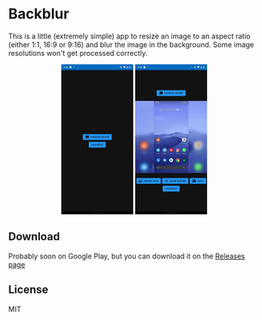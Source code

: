 # Backblur

This is a little (extremely simple) app to resize an image to an aspect ratio (either 1:1, 16:9 or 9:16) and blur the image in the background. Some image resolutions won't get processed correctly.

<p align="center">
<img src="https://raw.githubusercontent.com/idkwhatusernameuse/Backblur/master/art/1.jpg" height="300"/>
<img src="https://raw.githubusercontent.com/idkwhatusernameuse/Backblur/master/art/2.jpg" height="300"/>
</p>

## Download

Probably soon on Google Play, but you can download it on the [Releases page](https://github.com/idkwhatusernameuse/Backblur/releases)

## License

MIT
